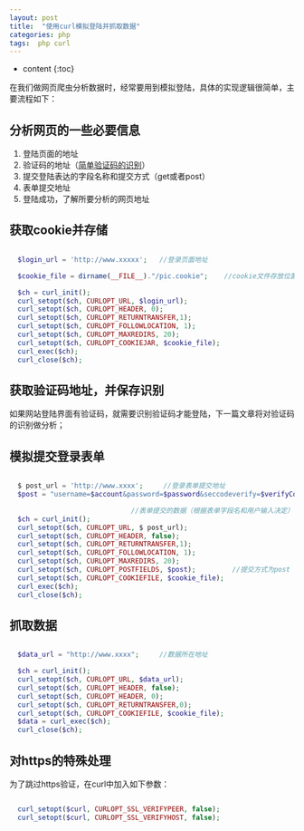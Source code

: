 ```yaml
---
layout: post
title:  "使用curl模拟登陆并抓取数据"
categories: php
tags:  php curl
---
```



* content
{:toc}

在我们做网页爬虫分析数据时，经常要用到模拟登陆，具体的实现逻辑很简单，主要流程如下：

<!--excerpt-->

## 分析网页的一些必要信息

1. 登陆页面的地址
2. 验证码的地址（[简单验证码的识别](https://liyoung1992.github.io/2017/06/30/2017-06-30-php-identification-captcha/)）
3. 提交登陆表达的字段名称和提交方式（get或者post）
4. 表单提交地址
5. 登陆成功，了解所要分析的网页地址


## 获取cookie并存储

```php

  $login_url = 'http://www.xxxxx';   //登录页面地址

  $cookie_file = dirname(__FILE__)."/pic.cookie";    //cookie文件存放位置（自定义）

  $ch = curl_init();
  curl_setopt($ch, CURLOPT_URL, $login_url);
  curl_setopt($ch, CURLOPT_HEADER, 0);
  curl_setopt($ch, CURLOPT_RETURNTRANSFER,1);
  curl_setopt($ch, CURLOPT_FOLLOWLOCATION, 1);
  curl_setopt($ch, CURLOPT_MAXREDIRS, 20);
  curl_setopt($ch, CURLOPT_COOKIEJAR, $cookie_file);
  curl_exec($ch);
  curl_close($ch);

```


## 获取验证码地址，并保存识别

如果网站登陆界面有验证码，就需要识别验证码才能登陆，下一篇文章将对验证码的识别做分析；



## 模拟提交登录表单

```php

  $ post_url = 'http://www.xxxx';     //登录表单提交地址
  $post = "username=$account&password=$password&seccodeverify=$verifyCode";

                              //表单提交的数据（根据表单字段名和用户输入决定）
  $ch = curl_init();
  curl_setopt($ch, CURLOPT_URL, $ post_url);
  curl_setopt($ch, CURLOPT_HEADER, false);
  curl_setopt($ch, CURLOPT_RETURNTRANSFER,1);
  curl_setopt($ch, CURLOPT_FOLLOWLOCATION, 1);
  curl_setopt($ch, CURLOPT_MAXREDIRS, 20);
  curl_setopt($ch, CURLOPT_POSTFIELDS, $post);         //提交方式为post
  curl_setopt($ch, CURLOPT_COOKIEFILE, $cookie_file);
  curl_exec($ch);
  curl_close($ch);

```

## 抓取数据

```php

  $data_url = "http://www.xxxx";     //数据所在地址

  $ch = curl_init();
  curl_setopt($ch, CURLOPT_URL, $data_url);
  curl_setopt($ch, CURLOPT_HEADER, false);
  curl_setopt($ch, CURLOPT_HEADER, 0);
  curl_setopt($ch, CURLOPT_RETURNTRANSFER,0);
  curl_setopt($ch, CURLOPT_COOKIEFILE, $cookie_file);
  $data = curl_exec($ch);
  curl_close($ch);

```

## 对https的特殊处理

为了跳过https验证，在curl中加入如下参数：

```php

  curl_setopt($curl, CURLOPT_SSL_VERIFYPEER, false);
  curl_setopt($curl, CURLOPT_SSL_VERIFYHOST, false);

```




